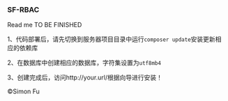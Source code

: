 ### SF-RBAC
Read me TO BE FINISHED

1、代码部署后，请先切换到服务器项目目录中运行```composer update```安装更新相应的依赖库

2、在数据库中创建相应的数据库，字符集设置为```utf8mb4```

3、创建完成后，访问http://your.url/根据向导进行安装！


&copy;Simon Fu
